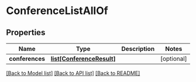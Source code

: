 # ConferenceListAllOf

## Properties
Name | Type | Description | Notes
------------ | ------------- | ------------- | -------------
**conferences** | [**list[ConferenceResult]**](ConferenceResult.md) |  | [optional] 

[[Back to Model list]](../README.md#documentation-for-models) [[Back to API list]](../README.md#documentation-for-api-endpoints) [[Back to README]](../README.md)


